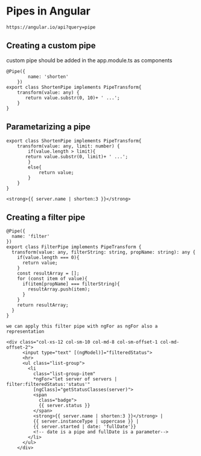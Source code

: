 # Pipes in Angular

`https://angular.io/api?query=pipe`

## Creating a custom pipe

custom pipe should be added in the app.module.ts as components

```
@Pipe({
        name: 'shorten'
    })
export class ShortenPipe implements PipeTransform{
    transform(value: any) {
       return value.substr(0, 10)+ ' ...';
    } 
}
```

## Parametarizing a pipe

```
export class ShortenPipe implements PipeTransform{
    transform(value: any, limit: number) {
        if(value.length > limit){
       return value.substr(0, limit)+ ' ...';
        }
        else{
            return value;
        }
    } 
}

<strong>{{ server.name | shorten:3 }}</strong>

```
## Creating a filter pipe

```
@Pipe({
  name: 'filter'
})
export class FilterPipe implements PipeTransform {
  transform(value: any, filterString: string, propName: string): any {
    if(value.length === 0){
      return value;
    }
    const resultArray = [];
    for (const item of value){
      if(item[propName] === filterString){
        resultArray.push(item);
      }
    }
    return resultArray;
  }
}
```

`we can apply this filter pipe with ngFor as ngFor also a representation`

```
<div class="col-xs-12 col-sm-10 col-md-8 col-sm-offset-1 col-md-offset-2">
      <input type="text" [(ngModel)]="filteredStatus">
      <hr>
      <ul class="list-group">
        <li
          class="list-group-item"
          *ngFor="let server of servers | filter:filteredStatus:'status'"
          [ngClass]="getStatusClasses(server)">
          <span
            class="badge">
            {{ server.status }}
          </span>
          <strong>{{ server.name | shorten:3 }}</strong> |
          {{ server.instanceType | uppercase }} |
          {{ server.started | date: 'fullDate'}}
          <!-- date is a pipe and fullDate is a parameter-->
        </li>
      </ul>
    </div>

```